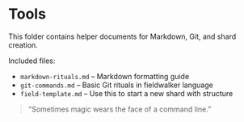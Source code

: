 # Tools

This folder contains helper documents for Markdown, Git, and shard creation.

Included files:
- `markdown-rituals.md` – Markdown formatting guide
- `git-commands.md` – Basic Git rituals in fieldwalker language
- `field-template.md` – Use this to start a new shard with structure

> “Sometimes magic wears the face of a command line.”
